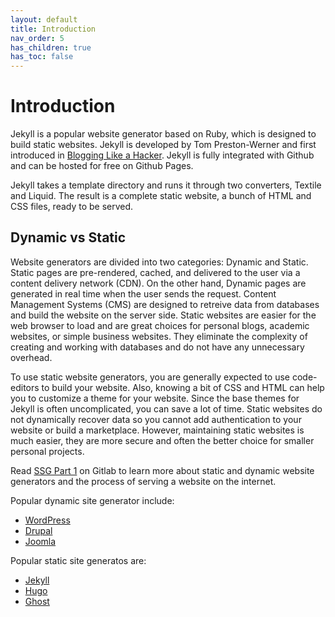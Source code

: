 ```yaml
---
layout: default
title: Introduction
nav_order: 5
has_children: true
has_toc: false
---
```


# Introduction

Jekyll is a popular website generator based on Ruby, which is designed to build static websites. Jekyll is developed by Tom Preston-Werner and first introduced in [Blogging Like a Hacker](https://tom.preston-werner.com/2008/11/17/blogging-like-a-hacker.html). Jekyll is fully integrated with Github and can be hosted for free on Github Pages. 

Jekyll takes a template directory and runs it through two converters, Textile and Liquid. The result is a complete static website, a bunch of HTML and CSS files, ready to be served. 

## Dynamic vs Static

Website generators are divided into two categories: Dynamic and Static. Static pages are pre-rendered, cached, and delivered to the user via a content delivery network (CDN). On the other hand, Dynamic pages are generated in real time when the user sends the request. Content Management Systems (CMS) are designed to retreive data from databases and build the website on the server side. Static websites are easier for the web browser to load and are great choices for personal blogs, academic websites, or simple business websites. They eliminate the complexity of creating and working with databases and do not have any unnecessary overhead.

To use static website generators, you are generally expected to use code-editors to build your website. Also, knowing a bit of CSS and HTML can help you to customize a theme for your website. Since the base themes for Jekyll is often uncomplicated, you can save a lot of time. Static websites do not dynamically recover data so you cannot add authentication to your website or build a marketplace. However, maintaining static websites is much easier, they are more secure and often the better choice for smaller personal projects.

Read [SSG Part 1](https://about.gitlab.com/blog/2016/06/03/ssg-overview-gitlab-pages-part-1-dynamic-x-static/) on Gitlab to learn more about static and dynamic website generators and the process of serving a website on the internet.

Popular dynamic site generator include:

- [WordPress](https://wordpress.com/)
- [Drupal](https://www.drupal.org/)
- [Joomla](https://www.joomla.ca/)

Popular static site generatos are:

- [Jekyll](https://jekyllrb.com/)
- [Hugo](https://gohugo.io/)
- [Ghost](https://ghost.org/)